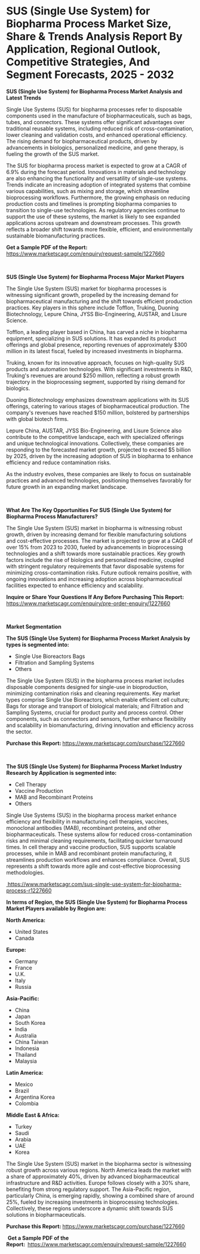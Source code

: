<p><h1>SUS (Single Use System) for Biopharma Process Market Size, Share & Trends Analysis Report By Application, Regional Outlook, Competitive Strategies, And Segment Forecasts, 2025 - 2032</h1></p><p><strong>SUS (Single Use System) for Biopharma Process Market Analysis and Latest Trends</strong></p>
<p><p>Single Use Systems (SUS) for biopharma processes refer to disposable components used in the manufacture of biopharmaceuticals, such as bags, tubes, and connectors. These systems offer significant advantages over traditional reusable systems, including reduced risk of cross-contamination, lower cleaning and validation costs, and enhanced operational efficiency. The rising demand for biopharmaceutical products, driven by advancements in biologics, personalized medicine, and gene therapy, is fueling the growth of the SUS market.</p><p>The SUS for biopharma process market is expected to grow at a CAGR of 6.9% during the forecast period. Innovations in materials and technology are also enhancing the functionality and versatility of single-use systems. Trends indicate an increasing adoption of integrated systems that combine various capabilities, such as mixing and storage, which streamline bioprocessing workflows. Furthermore, the growing emphasis on reducing production costs and timelines is prompting biopharma companies to transition to single-use technologies. As regulatory agencies continue to support the use of these systems, the market is likely to see expanded applications across upstream and downstream processes. This growth reflects a broader shift towards more flexible, efficient, and environmentally sustainable biomanufacturing practices.</p></p>
<p><strong>Get a Sample PDF of the Report:&nbsp;</strong> <a href="https://www.marketscagr.com/enquiry/request-sample/1227660?utm_campaign=2650&utm_medium=2&utm_source=Github&utm_content=ia&utm_term=14042025&utm_id=sus-single-use-system-for-biopharma-process">https://www.marketscagr.com/enquiry/request-sample/1227660</a></p>
<p>&nbsp;</p>
<p><strong>SUS (Single Use System) for Biopharma Process Major Market Players</strong></p>
<p><p>The Single Use System (SUS) market for biopharma processes is witnessing significant growth, propelled by the increasing demand for biopharmaceutical manufacturing and the shift towards efficient production practices. Key players in this sphere include Tofflon, Truking, Duoning Biotechnology, Lepure China, JYSS Bio-Engineering, AUSTAR, and Lisure Science.</p><p>Tofflon, a leading player based in China, has carved a niche in biopharma equipment, specializing in SUS solutions. It has expanded its product offerings and global presence, reporting revenues of approximately $300 million in its latest fiscal, fueled by increased investments in biopharma.</p><p>Truking, known for its innovative approach, focuses on high-quality SUS products and automation technologies. With significant investments in R&D, Truking's revenues are around $250 million, reflecting a robust growth trajectory in the bioprocessing segment, supported by rising demand for biologics.</p><p>Duoning Biotechnology emphasizes downstream applications with its SUS offerings, catering to various stages of biopharmaceutical production. The company's revenues have reached $150 million, bolstered by partnerships with global biotech firms.</p><p>Lepure China, AUSTAR, JYSS Bio-Engineering, and Lisure Science also contribute to the competitive landscape, each with specialized offerings and unique technological innovations. Collectively, these companies are responding to the forecasted market growth, projected to exceed $5 billion by 2025, driven by the increasing adoption of SUS in biopharma to enhance efficiency and reduce contamination risks.</p><p>As the industry evolves, these companies are likely to focus on sustainable practices and advanced technologies, positioning themselves favorably for future growth in an expanding market landscape.</p></p>
<p>&nbsp;</p>
<p><strong>What Are The Key Opportunities For SUS (Single Use System) for Biopharma Process Manufacturers?</strong></p>
<p><p>The Single Use System (SUS) market in biopharma is witnessing robust growth, driven by increasing demand for flexible manufacturing solutions and cost-effective processes. The market is projected to grow at a CAGR of over 15% from 2023 to 2030, fueled by advancements in bioprocessing technologies and a shift towards more sustainable practices. Key growth factors include the rise of biologics and personalized medicine, coupled with stringent regulatory requirements that favor disposable systems for minimizing cross-contamination risks. Future outlook remains positive, with ongoing innovations and increasing adoption across biopharmaceutical facilities expected to enhance efficiency and scalability.</p></p>
<p><strong>Inquire or Share Your Questions If Any Before Purchasing This Report:</strong> <a href="https://www.marketscagr.com/enquiry/pre-order-enquiry/1227660?utm_campaign=2650&utm_medium=2&utm_source=Github&utm_content=ia&utm_term=14042025&utm_id=sus-single-use-system-for-biopharma-process">https://www.marketscagr.com/enquiry/pre-order-enquiry/1227660</a></p>
<p>&nbsp;</p>
<p><strong>Market Segmentation</strong></p>
<p><strong>The SUS (Single Use System) for Biopharma Process Market Analysis by types is segmented into:</strong></p>
<p><ul><li>Single Use Bioreactors Bags</li><li>Filtration and Sampling Systems</li><li>Others</li></ul></p>
<p><p>The Single Use System (SUS) in the biopharma process market includes disposable components designed for single-use in bioproduction, minimizing contamination risks and cleaning requirements. Key market types comprise Single Use Bioreactors, which enable efficient cell culture; Bags for storage and transport of biological materials; and Filtration and Sampling Systems, crucial for product purity and process control. Other components, such as connectors and sensors, further enhance flexibility and scalability in biomanufacturing, driving innovation and efficiency across the sector.</p></p>
<p><strong>Purchase this Report:&nbsp;</strong><a href="https://www.marketscagr.com/purchase/1227660?utm_campaign=2650&utm_medium=2&utm_source=Github&utm_content=ia&utm_term=14042025&utm_id=sus-single-use-system-for-biopharma-process">https://www.marketscagr.com/purchase/1227660</a></p>
<p>&nbsp;</p>
<p><strong>The SUS (Single Use System) for Biopharma Process Market Industry Research by Application is segmented into:</strong></p>
<p><ul><li>Cell Therapy</li><li>Vaccine Production</li><li>MAB and Recombinant Proteins</li><li>Others</li></ul></p>
<p><p>Single Use Systems (SUS) in the biopharma process market enhance efficiency and flexibility in manufacturing cell therapies, vaccines, monoclonal antibodies (MAB), recombinant proteins, and other biopharmaceuticals. These systems allow for reduced cross-contamination risks and minimal cleaning requirements, facilitating quicker turnaround times. In cell therapy and vaccine production, SUS supports scalable processes, while in MAB and recombinant protein manufacturing, it streamlines production workflows and enhances compliance. Overall, SUS represents a shift towards more agile and cost-effective bioprocessing methodologies.</p></p>
<p><a href="https://www.marketscagr.com/sus-single-use-system-for-biopharma-process-r1227660?utm_campaign=2650&utm_medium=2&utm_source=Github&utm_content=ia&utm_term=14042025&utm_id=sus-single-use-system-for-biopharma-process">&nbsp;https://www.marketscagr.com/sus-single-use-system-for-biopharma-process-r1227660</a></p>
<p><strong>In terms of Region, the SUS (Single Use System) for Biopharma Process Market Players available by Region are:</strong></p>
<p>
    <p> <strong> North America: </strong>
        <ul>
            <li>United States</li>
            <li>Canada</li>
        </ul>
        </p> 
    <p> <strong> Europe: </strong>
        <ul>
            <li>Germany</li>
            <li>France</li>
            <li>U.K.</li>
            <li>Italy</li>
            <li>Russia</li>
        </ul>
        </p> 
    <p> <strong> Asia-Pacific: </strong>
        <ul>
            <li>China</li>
            <li>Japan</li>
            <li>South Korea</li>
            <li>India</li>
            <li>Australia</li>
            <li>China Taiwan</li>
            <li>Indonesia</li>
            <li>Thailand</li>
            <li>Malaysia</li>
        </ul>
        </p> 
    <p> <strong> Latin America: </strong>
        <ul>
            <li>Mexico</li>
            <li>Brazil</li>
            <li>Argentina Korea</li>
            <li>Colombia</li>
        </ul>
        </p> 
    <p> <strong> Middle East & Africa: </strong>
        <ul>
            <li>Turkey</li>
            <li>Saudi</li>
            <li>Arabia</li>
            <li>UAE</li>
            <li>Korea</li>
        </ul>
    </p>
    </p>
<p><p>The Single Use System (SUS) market in the biopharma sector is witnessing robust growth across various regions. North America leads the market with a share of approximately 40%, driven by advanced biopharmaceutical infrastructure and R&D activities. Europe follows closely with a 30% share, benefiting from strong regulatory support. The Asia-Pacific region, particularly China, is emerging rapidly, showing a combined share of around 25%, fueled by increasing investments in bioprocessing technologies. Collectively, these regions underscore a dynamic shift towards SUS solutions in biopharmaceuticals.</p></p>
<p><strong>Purchase this Report: </strong><a href="https://www.marketscagr.com/purchase/1227660?utm_campaign=2650&utm_medium=2&utm_source=Github&utm_content=ia&utm_term=14042025&utm_id=sus-single-use-system-for-biopharma-process">https://www.marketscagr.com/purchase/1227660</a></p>
<p>&nbsp;<strong>Get a Sample PDF of the Report:&nbsp;&nbsp;</strong><a href="https://www.marketscagr.com/enquiry/request-sample/1227660?utm_campaign=2650&utm_medium=2&utm_source=Github&utm_content=ia&utm_term=14042025&utm_id=sus-single-use-system-for-biopharma-process">https://www.marketscagr.com/enquiry/request-sample/1227660</a></p>
<p><strong></strong></p>
<p><p></p><p></p><p></p></p>